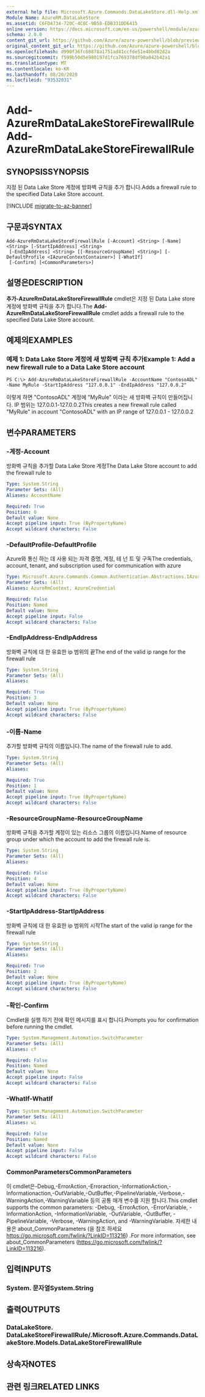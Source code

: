 ```yaml
---
external help file: Microsoft.Azure.Commands.DataLakeStore.dll-Help.xml
Module Name: AzureRM.DataLakeStore
ms.assetid: C6FD4734-720C-4C8C-9B58-EDB331DD6415
online version: https://docs.microsoft.com/en-us/powershell/module/azurerm.datalakestore/add-azurermdatalakestorefirewallrule
schema: 2.0.0
content_git_url: https://github.com/Azure/azure-powershell/blob/preview/src/ResourceManager/DataLakeStore/Commands.DataLakeStore/help/Add-AzureRmDataLakeStoreFirewallRule.md
original_content_git_url: https://github.com/Azure/azure-powershell/blob/preview/src/ResourceManager/DataLakeStore/Commands.DataLakeStore/help/Add-AzureRmDataLakeStoreFirewallRule.md
ms.openlocfilehash: d990f36fc68878a1751ad41ccfde51e4bbd82d2a
ms.sourcegitcommit: f599b50d5e980197d1fca769378df90a842b42a1
ms.translationtype: MT
ms.contentlocale: ko-KR
ms.lasthandoff: 08/20/2020
ms.locfileid: "93532031"
---
```

# <span data-ttu-id="51c6a-101">Add-AzureRmDataLakeStoreFirewallRule</span><span class="sxs-lookup"><span data-stu-id="51c6a-101">Add-AzureRmDataLakeStoreFirewallRule</span></span>

## <span data-ttu-id="51c6a-102">SYNOPSIS</span><span class="sxs-lookup"><span data-stu-id="51c6a-102">SYNOPSIS</span></span>
<span data-ttu-id="51c6a-103">지정 된 Data Lake Store 계정에 방화벽 규칙을 추가 합니다.</span><span class="sxs-lookup"><span data-stu-id="51c6a-103">Adds a firewall rule to the specified Data Lake Store account.</span></span>

[!INCLUDE [migrate-to-az-banner](../../includes/migrate-to-az-banner.md)]

## <span data-ttu-id="51c6a-104">구문과</span><span class="sxs-lookup"><span data-stu-id="51c6a-104">SYNTAX</span></span>

```
Add-AzureRmDataLakeStoreFirewallRule [-Account] <String> [-Name] <String> [-StartIpAddress] <String>
 [-EndIpAddress] <String> [[-ResourceGroupName] <String>] [-DefaultProfile <IAzureContextContainer>] [-WhatIf]
 [-Confirm] [<CommonParameters>]
```

## <span data-ttu-id="51c6a-105">설명은</span><span class="sxs-lookup"><span data-stu-id="51c6a-105">DESCRIPTION</span></span>
<span data-ttu-id="51c6a-106">**추가-AzureRmDataLakeStoreFirewallRule** cmdlet은 지정 된 Data Lake store 계정에 방화벽 규칙을 추가 합니다.</span><span class="sxs-lookup"><span data-stu-id="51c6a-106">The **Add-AzureRmDataLakeStoreFirewallRule** cmdlet adds a firewall rule to the specified Data Lake Store account.</span></span>

## <span data-ttu-id="51c6a-107">예제의</span><span class="sxs-lookup"><span data-stu-id="51c6a-107">EXAMPLES</span></span>

### <span data-ttu-id="51c6a-108">예제 1: Data Lake Store 계정에 새 방화벽 규칙 추가</span><span class="sxs-lookup"><span data-stu-id="51c6a-108">Example 1: Add a new firewall rule to a Data Lake Store account</span></span>
```
PS C:\> Add-AzureRmDataLakeStoreFirewallRule -AccountName "ContosoADL" -Name MyRule -StartIpAddress "127.0.0.1" -EndIpAddress "127.0.0.2"
```

<span data-ttu-id="51c6a-109">이렇게 하면 "ContosoADL" 계정에 "MyRule" 이라는 새 방화벽 규칙이 만들어집니다. IP 범위는 127.0.0.1-127.0.0.2</span><span class="sxs-lookup"><span data-stu-id="51c6a-109">This creates a new firewall rule called "MyRule" in account "ContosoADL" with an IP range of 127.0.0.1 - 127.0.0.2</span></span>

## <span data-ttu-id="51c6a-110">변수</span><span class="sxs-lookup"><span data-stu-id="51c6a-110">PARAMETERS</span></span>

### <span data-ttu-id="51c6a-111">-계정</span><span class="sxs-lookup"><span data-stu-id="51c6a-111">-Account</span></span>
<span data-ttu-id="51c6a-112">방화벽 규칙을 추가할 Data Lake Store 계정</span><span class="sxs-lookup"><span data-stu-id="51c6a-112">The Data Lake Store account to add the firewall rule to</span></span>

```yaml
Type: System.String
Parameter Sets: (All)
Aliases: AccountName

Required: True
Position: 0
Default value: None
Accept pipeline input: True (ByPropertyName)
Accept wildcard characters: False
```

### <span data-ttu-id="51c6a-113">-DefaultProfile</span><span class="sxs-lookup"><span data-stu-id="51c6a-113">-DefaultProfile</span></span>
<span data-ttu-id="51c6a-114">Azure와 통신 하는 데 사용 되는 자격 증명, 계정, 테 넌 트 및 구독</span><span class="sxs-lookup"><span data-stu-id="51c6a-114">The credentials, account, tenant, and subscription used for communication with azure</span></span>

```yaml
Type: Microsoft.Azure.Commands.Common.Authentication.Abstractions.IAzureContextContainer
Parameter Sets: (All)
Aliases: AzureRmContext, AzureCredential

Required: False
Position: Named
Default value: None
Accept pipeline input: False
Accept wildcard characters: False
```

### <span data-ttu-id="51c6a-115">-EndIpAddress</span><span class="sxs-lookup"><span data-stu-id="51c6a-115">-EndIpAddress</span></span>
<span data-ttu-id="51c6a-116">방화벽 규칙에 대 한 유효한 ip 범위의 끝</span><span class="sxs-lookup"><span data-stu-id="51c6a-116">The end of the valid ip range for the firewall rule</span></span>

```yaml
Type: System.String
Parameter Sets: (All)
Aliases:

Required: True
Position: 3
Default value: None
Accept pipeline input: True (ByPropertyName)
Accept wildcard characters: False
```

### <span data-ttu-id="51c6a-117">-이름</span><span class="sxs-lookup"><span data-stu-id="51c6a-117">-Name</span></span>
<span data-ttu-id="51c6a-118">추가할 방화벽 규칙의 이름입니다.</span><span class="sxs-lookup"><span data-stu-id="51c6a-118">The name of the firewall rule to add.</span></span>

```yaml
Type: System.String
Parameter Sets: (All)
Aliases:

Required: True
Position: 1
Default value: None
Accept pipeline input: True (ByPropertyName)
Accept wildcard characters: False
```

### <span data-ttu-id="51c6a-119">-ResourceGroupName</span><span class="sxs-lookup"><span data-stu-id="51c6a-119">-ResourceGroupName</span></span>
<span data-ttu-id="51c6a-120">방화벽 규칙을 추가할 계정이 있는 리소스 그룹의 이름입니다.</span><span class="sxs-lookup"><span data-stu-id="51c6a-120">Name of resource group under which the account to add the firewall rule is.</span></span>

```yaml
Type: System.String
Parameter Sets: (All)
Aliases:

Required: False
Position: 4
Default value: None
Accept pipeline input: True (ByPropertyName)
Accept wildcard characters: False
```

### <span data-ttu-id="51c6a-121">-StartIpAddress</span><span class="sxs-lookup"><span data-stu-id="51c6a-121">-StartIpAddress</span></span>
<span data-ttu-id="51c6a-122">방화벽 규칙에 대 한 유효한 ip 범위의 시작</span><span class="sxs-lookup"><span data-stu-id="51c6a-122">The start of the valid ip range for the firewall rule</span></span>

```yaml
Type: System.String
Parameter Sets: (All)
Aliases:

Required: True
Position: 2
Default value: None
Accept pipeline input: True (ByPropertyName)
Accept wildcard characters: False
```

### <span data-ttu-id="51c6a-123">-확인</span><span class="sxs-lookup"><span data-stu-id="51c6a-123">-Confirm</span></span>
<span data-ttu-id="51c6a-124">Cmdlet을 실행 하기 전에 확인 메시지를 표시 합니다.</span><span class="sxs-lookup"><span data-stu-id="51c6a-124">Prompts you for confirmation before running the cmdlet.</span></span>

```yaml
Type: System.Management.Automation.SwitchParameter
Parameter Sets: (All)
Aliases: cf

Required: False
Position: Named
Default value: None
Accept pipeline input: False
Accept wildcard characters: False
```

### <span data-ttu-id="51c6a-125">-WhatIf</span><span class="sxs-lookup"><span data-stu-id="51c6a-125">-WhatIf</span></span>
```yaml
Type: System.Management.Automation.SwitchParameter
Parameter Sets: (All)
Aliases: wi

Required: False
Position: Named
Default value: None
Accept pipeline input: False
Accept wildcard characters: False
```

### <span data-ttu-id="51c6a-126">CommonParameters</span><span class="sxs-lookup"><span data-stu-id="51c6a-126">CommonParameters</span></span>
<span data-ttu-id="51c6a-127">이 cmdlet은-Debug,-ErrorAction,-Erroraction,-InformationAction,-Informationaction,-OutVariable,-OutBuffer,-PipelineVariable,-Verbose,-WarningAction,-WarningVariable 등의 공통 매개 변수를 지원 합니다.</span><span class="sxs-lookup"><span data-stu-id="51c6a-127">This cmdlet supports the common parameters: -Debug, -ErrorAction, -ErrorVariable, -InformationAction, -InformationVariable, -OutVariable, -OutBuffer, -PipelineVariable, -Verbose, -WarningAction, and -WarningVariable.</span></span> <span data-ttu-id="51c6a-128">자세한 내용은 about_CommonParameters (을 참조 하세요 https://go.microsoft.com/fwlink/?LinkID=113216) .</span><span class="sxs-lookup"><span data-stu-id="51c6a-128">For more information, see about_CommonParameters (https://go.microsoft.com/fwlink/?LinkID=113216).</span></span>

## <span data-ttu-id="51c6a-129">입력</span><span class="sxs-lookup"><span data-stu-id="51c6a-129">INPUTS</span></span>

### <span data-ttu-id="51c6a-130">System. 문자열</span><span class="sxs-lookup"><span data-stu-id="51c6a-130">System.String</span></span>

## <span data-ttu-id="51c6a-131">출력</span><span class="sxs-lookup"><span data-stu-id="51c6a-131">OUTPUTS</span></span>

### <span data-ttu-id="51c6a-132">DataLakeStore. DataLakeStoreFirewallRule/.</span><span class="sxs-lookup"><span data-stu-id="51c6a-132">Microsoft.Azure.Commands.DataLakeStore.Models.DataLakeStoreFirewallRule</span></span>

## <span data-ttu-id="51c6a-133">상속자</span><span class="sxs-lookup"><span data-stu-id="51c6a-133">NOTES</span></span>

## <span data-ttu-id="51c6a-134">관련 링크</span><span class="sxs-lookup"><span data-stu-id="51c6a-134">RELATED LINKS</span></span>
